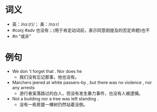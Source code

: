 # 词义
- 英：/nɔː(r)/； 美：/nɔːr/
- #conj #adv 也没有；(用于肯定动词前，表示同意刚提及的否定命题)也不
- #n “或非”
# 例句
- We don 't forget that . Nor does he
	- 我们没有忘记那事，他也没有。
- Marchers jeered at white passers-by , but there was no violence , nor any arrests
	- 游行者奚落路过的白人，但没有发生暴力事件，也没有人被逮捕。
- Not a building nor a tree was left standing .
	- 没有一栋房屋一棵树仍然站着没倒。
